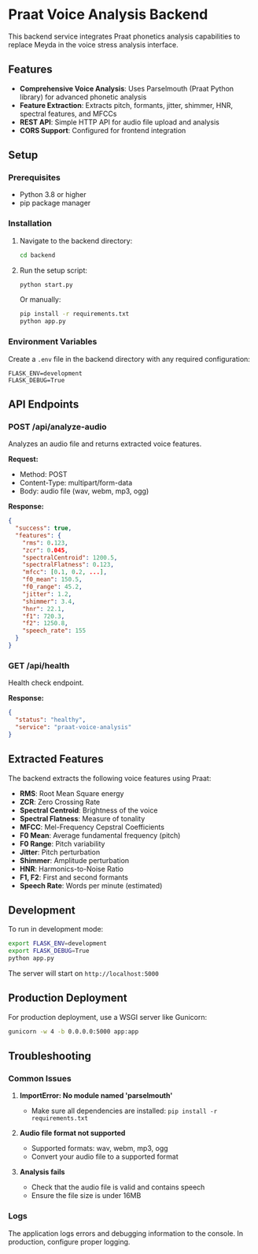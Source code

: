 # Praat Voice Analysis Backend

This backend service integrates Praat phonetics analysis capabilities to replace Meyda in the voice stress analysis interface.

## Features

- **Comprehensive Voice Analysis**: Uses Parselmouth (Praat Python library) for advanced phonetic analysis
- **Feature Extraction**: Extracts pitch, formants, jitter, shimmer, HNR, spectral features, and MFCCs
- **REST API**: Simple HTTP API for audio file upload and analysis
- **CORS Support**: Configured for frontend integration

## Setup

### Prerequisites

- Python 3.8 or higher
- pip package manager

### Installation

1. Navigate to the backend directory:
   ```bash
   cd backend
   ```

2. Run the setup script:
   ```bash
   python start.py
   ```

   Or manually:
   ```bash
   pip install -r requirements.txt
   python app.py
   ```

### Environment Variables

Create a `.env` file in the backend directory with any required configuration:

```env
FLASK_ENV=development
FLASK_DEBUG=True
```

## API Endpoints

### POST /api/analyze-audio

Analyzes an audio file and returns extracted voice features.

**Request:**
- Method: POST
- Content-Type: multipart/form-data
- Body: audio file (wav, webm, mp3, ogg)

**Response:**
```json
{
  "success": true,
  "features": {
    "rms": 0.123,
    "zcr": 0.045,
    "spectralCentroid": 1200.5,
    "spectralFlatness": 0.123,
    "mfcc": [0.1, 0.2, ...],
    "f0_mean": 150.5,
    "f0_range": 45.2,
    "jitter": 1.2,
    "shimmer": 3.4,
    "hnr": 22.1,
    "f1": 720.3,
    "f2": 1250.8,
    "speech_rate": 155
  }
}
```

### GET /api/health

Health check endpoint.

**Response:**
```json
{
  "status": "healthy",
  "service": "praat-voice-analysis"
}
```

## Extracted Features

The backend extracts the following voice features using Praat:

- **RMS**: Root Mean Square energy
- **ZCR**: Zero Crossing Rate
- **Spectral Centroid**: Brightness of the voice
- **Spectral Flatness**: Measure of tonality
- **MFCC**: Mel-Frequency Cepstral Coefficients
- **F0 Mean**: Average fundamental frequency (pitch)
- **F0 Range**: Pitch variability
- **Jitter**: Pitch perturbation
- **Shimmer**: Amplitude perturbation
- **HNR**: Harmonics-to-Noise Ratio
- **F1, F2**: First and second formants
- **Speech Rate**: Words per minute (estimated)

## Development

To run in development mode:

```bash
export FLASK_ENV=development
export FLASK_DEBUG=True
python app.py
```

The server will start on `http://localhost:5000`

## Production Deployment

For production deployment, use a WSGI server like Gunicorn:

```bash
gunicorn -w 4 -b 0.0.0.0:5000 app:app
```

## Troubleshooting

### Common Issues

1. **ImportError: No module named 'parselmouth'**
   - Make sure all dependencies are installed: `pip install -r requirements.txt`

2. **Audio file format not supported**
   - Supported formats: wav, webm, mp3, ogg
   - Convert your audio file to a supported format

3. **Analysis fails**
   - Check that the audio file is valid and contains speech
   - Ensure the file size is under 16MB

### Logs

The application logs errors and debugging information to the console. In production, configure proper logging.


